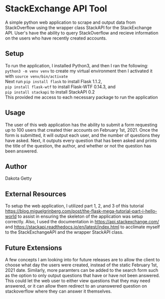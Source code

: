 # StackExchange API Tool 
A simple python web application to scrape and output data from StackOverflow using the wrapper class StackAPI for the StackExchange API. User's have the ability to query StackOverflow and recieve information on the users who have recently created accounts.

## Setup
To run the application, I installed Python3, and then I ran the following:\
```python3 -m venv venv``` to create my virtual environment then I activated it with ```source venv/bin/activate```\
Next run
```pip install flask``` to install 
Flask 1.1.2,\
```pip install flask-wtf``` to install 
Flask-WTF 0.14.3, and\
```pip install stackapi``` to install
StackAPI 0.2\
This provided me access to each necessary package to run the application


## Usage
The user of this web application has the ability to submit a form requesting up to 100 users that created thier accounts on February 1st, 2021.
Once the form is submitted, it will output each user, and the number of questions they have asked. Next, it outputs every question that has been asked
and prints the title of the question, the author, and whether or not the question has been answered.

## Author
Dakota Getty

## External Resources
To setup the web application, I utilized part 1, 2, and 3 of this tutorial https://blog.miguelgrinberg.com/post/the-flask-mega-tutorial-part-i-hello-world 
to assist in ensuring the skeleton of the application was setup correctly. Also, I used the documentation in https://api.stackexchange.com/ and https://stackapi.readthedocs.io/en/latest/index.html to acclimate myself to the StackExchangeAPI and the wrapper StackAPI class.

## Future Extensions
A few concepts I am looking into for future releases are to allow the client to choose what day the users were created, instead of the static February 1st, 2021 date.
Similarly, more paramters can be added to the search form such as the option to only output questions that have or have not been answered. This could let the web user to either view questions that they may need answered, or it can allow them redirect to an unanswered question on stackoverflow where they can answer it themselves.

